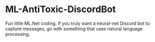 # ML-AntiToxic-DiscordBot
Fun little ML.Net coding. If you truly want a neural-net Discord bot to capture messages, go with something that uses natural language processing.
